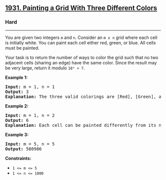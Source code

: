 ### <h2><a href="https://leetcode.com/problems/painting-a-grid-with-three-different-colors/">1931. Painting a Grid With Three Different Colors</a></h2>  
<h3>Hard</h3>  
<hr>  
<div>  
<p>You are given two integers <code>m</code> and <code>n</code>. Consider an <code>m x n</code> grid where each cell is initially white. You can paint each cell either red, green, or blue. All cells must be painted.</p>

<p>Your task is to return the number of ways to color the grid such that no two adjacent cells (sharing an edge) have the same color. Since the result may be very large, return it modulo <code>10⁹ + 7</code>.</p>

<p><strong>Example 1:</strong></p>  
<pre>
<strong>Input:</strong> m = 1, n = 1  
<strong>Output:</strong> 3  
<strong>Explanation:</strong> The three valid colorings are [Red], [Green], and [Blue].
</pre>  

<p><strong>Example 2:</strong></p>  
<pre>
<strong>Input:</strong> m = 1, n = 2  
<strong>Output:</strong> 6  
<strong>Explanation:</strong> Each cell can be painted differently from its neighbor. Possible combinations include [R,G], [G,R], [R,B], etc.
</pre>  

<p><strong>Example 3:</strong></p>  
<pre>
<strong>Input:</strong> m = 5, n = 5  
<strong>Output:</strong> 580986  
</pre>  

<p><strong>Constraints:</strong></p>  
<ul>  
  <li><code>1 <= m <= 5</code></li>  
  <li><code>1 <= n <= 1000</code></li>  
</ul>  
</div>
